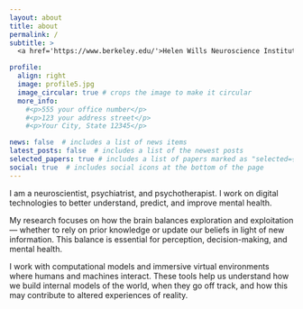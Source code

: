 ```yaml
---
layout: about
title: about
permalink: /
subtitle: >
  <a href='https://www.berkeley.edu/'>Helen Wills Neuroscience Institute, University of California, Berkeley</a>

profile:
  align: right
  image: profile5.jpg
  image_circular: true # crops the image to make it circular
  more_info: 
    #<p>555 your office number</p>
    #<p>123 your address street</p>
    #<p>Your City, State 12345</p>

news: false  # includes a list of news items
latest_posts: false  # includes a list of the newest posts
selected_papers: true # includes a list of papers marked as "selected={true}"
social: true  # includes social icons at the bottom of the page
---
```


I am a neuroscientist, psychiatrist, and psychotherapist. I work on digital technologies to better understand, predict, and improve mental health.

My research focuses on how the brain balances exploration and exploitation — whether to rely on prior knowledge or update our beliefs in light of new information. This balance is essential for perception, decision-making, and mental health.

I work with computational models and immersive virtual environments where humans and machines interact. These tools help us understand how we build internal models of the world, when they go off track, and how this may contribute to altered experiences of reality.

  <!-- <a href='https://www.berkeley.edu/'>Helen Wills Neuroscience Institute, University of California, Berkeley</a><br>
  <a href='https://www.berkeley.edu/'>Helen Wills Neuroscience Institute</a> -->